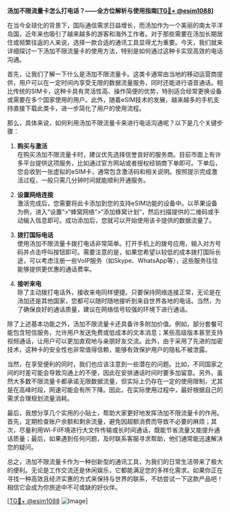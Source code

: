 **汤加不限流量卡怎么打电话？——全方位解析与使用指南[[TG💪+ @esim1088](https://t.me/s/esim1088)]**

在当今全球化的背景下，国际通信需求日益增长，而汤加作为一个美丽的南太平洋岛国，近年来也吸引了越来越多的游客和海外工作者。对于那些需要在汤加长期居住或频繁往返的人来说，选择一款合适的通讯工具显得尤为重要。今天，我们就来详细探讨一下汤加不限流量卡的使用方法，特别是如何通过这种卡实现高效的电话沟通。

首先，让我们了解一下什么是汤加不限流量卡。这类卡通常由当地的移动运营商提供，用户可以在一定时间内享受无限的数据流量服务，同时还能进行语音通话。相比传统的SIM卡，这种卡具有灵活性高、操作简便的优势，特别适合经常更换设备或需要在多个国家使用的用户。此外，随着eSIM技术的发展，越来越多的手机支持直接下载此类卡，进一步简化了用户的使用流程。

那么，具体来说，如何利用汤加不限流量卡来进行电话沟通呢？以下是几个关键步骤：

1. **购买与激活**  
   在购买汤加不限流量卡时，建议优先选择信誉良好的服务商。目前市面上有许多平台提供这项服务，比如通过官方网站或者授权经销商下单即可。下单后，您会收到一张虚拟的eSIM卡，通常包含激活码和相关说明。按照提示完成激活过程，一般只需几分钟时间就能顺利开通服务。

2. **设置网络连接**  
   激活完成后，您需要将此卡添加到您的支持eSIM功能的设备中。以苹果设备为例，进入“设置”>“蜂窝网络”>“添加蜂窝计划”，然后扫描提供的二维码或手动输入信息即可。成功添加后，您就可以开始使用该卡提供的数据流量了。

3. **拨打国际电话**  
   使用汤加不限流量卡拨打电话非常简单。打开手机上的拨号应用，输入对方号码并点击呼叫按钮即可。需要注意的是，如果您希望以较低的成本拨打国际长途，可以考虑注册一些VoIP服务（如Skype、WhatsApp等），这些服务往往能够提供更优惠的通话费率。

4. **接听来电**  
   除了主动拨打电话外，接收来电同样便捷。只要保持网络连接正常，无论是在汤加还是其他国家，您都可以随时随地接听到来自世界各地的电话。当然，为了确保良好的通话质量，建议在网络信号较强的环境下进行通话。

除了上述基本功能之外，汤加不限流量卡还具备许多附加价值。例如，部分套餐可能包含短信服务，允许用户发送免费或低成本的文本消息；某些高级版本甚至支持视频通话，让用户可以更加直观地与亲朋好友交流。此外，由于采用了先进的加密技术，这种卡的安全性也非常值得信赖，能够有效保护用户的隐私不被泄露。

当然，在享受便利的同时，我们也应该注意到一些潜在的问题。比如，不同国家之间的时差可能会导致沟通上的不便，因此在安排通话时间时要多加留意。另外，虽然大多数不限流量卡都承诺无限数据流量，但实际上仍存在一定的使用限制，尤其是在高峰时段，网速可能会有所下降。因此，在实际使用过程中，最好根据自己的需求合理规划流量消耗。

最后，我想分享几个实用的小贴士，帮助大家更好地发挥汤加不限流量卡的作用。首先，定期检查账户余额和剩余流量，避免因超额消费而导致不必要的麻烦；其次，尽量利用Wi-Fi环境进行大文件传输或长时间通话，既能节省流量又能提升通话质量；最后，如果遇到任何问题，及时联系客服寻求帮助，他们通常能迅速解决您的疑问。

总之，汤加不限流量卡作为一种创新型的通讯工具，为我们的日常生活带来了极大的便利。无论是工作交流还是休闲娱乐，它都能满足您的多样化需求。如果你正在寻找一种高效且经济实惠的方式来保持与世界的联系，不妨尝试一下这款产品吧！相信它会成为你旅途中不可或缺的好伙伴。

[[TG💪+ @esim1088](https://t.me/s/esim1088) ![Image](https://i.postimg.cc/4NQfJmqS/Snipaste-2025-05-13-00-14-12.png)]